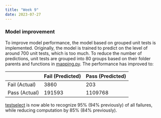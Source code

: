 ```yaml
---
title: "Week 9"
date: 2023-07-27
---
```


### Model improvement

To improve model performance, the model based on grouped unit tests is implemented. Originally, the model is trained to predict on the level of around 700 unit tests, which is too much. To reduce the number of predictions, unit tests are grouped into 80 groups based on their folder parents and functions in [mapping.py](https://github.com/baolef/libreoffice-ci/blob/group/dataset/mapping.py). The performance has improved to:

|               | Fail (Predicted) | Pass (Predicted) |
|---------------|------------------|------------------|
| Fail (Actual) | 3860             | 203              |
| Pass (Actual) | 191593           | 1109768          |

[testselect](https://github.com/baolef/libreoffice-ci/blob/main/models/testselect.py) is now able to recognize 95% (94% previously) of all failures, while reducing computation by 85% (84% previously).
